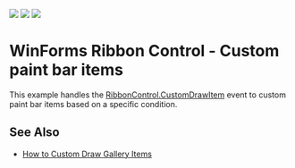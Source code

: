 <!-- default badges list -->
![](https://img.shields.io/endpoint?url=https://codecentral.devexpress.com/api/v1/VersionRange/128615761/23.1.2%2B)
[![](https://img.shields.io/badge/Open_in_DevExpress_Support_Center-FF7200?style=flat-square&logo=DevExpress&logoColor=white)](https://supportcenter.devexpress.com/ticket/details/E3153)
[![](https://img.shields.io/badge/📖_How_to_use_DevExpress_Examples-e9f6fc?style=flat-square)](https://docs.devexpress.com/GeneralInformation/403183)
<!-- default badges end -->
<!-- default file list -->

# WinForms Ribbon Control - Custom paint bar items 

This example handles the [RibbonControl.CustomDrawItem](https://docs.devexpress.com/WindowsForms/DevExpress.XtraBars.Ribbon.RibbonControl.CustomDrawItem) event to custom paint bar items based on a specific condition.


## See Also

* [How to Custom Draw Gallery Items](https://docs.devexpress.com/WindowsForms/2878/controls-and-libraries/ribbon-bars-and-menu/examples/ribbon/how-to-custom-draw-gallery-items?p=netframework)
